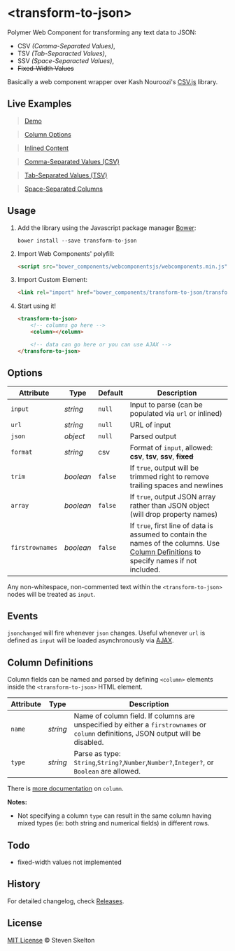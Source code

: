 &lt;transform-to-json&gt;
=============

Polymer Web Component for transforming any text data to JSON:
- CSV _(Comma-Separated Values)_,
- TSV _(Tab-Separacted Values)_,
- SSV _(Space-Separacted Values)_,
- ~~Fixed-Width Values~~

Basically a web component wrapper over Kash Nouroozi's [CSV.js](https://github.com/knrz/CSV.js) library.

## Live Examples

> [Demo](https://stevenrskelton.github.io/transform-to-json/examples/demo.html)

> [Column Options](https://stevenrskelton.github.io/transform-to-json/examples/column-options.html)

> [Inlined Content](https://stevenrskelton.github.io/transform-to-json/examples/inline.html)

> [Comma-Separated Values (CSV)](https://stevenrskelton.github.io/transform-to-json/examples/csv.html)

> [Tab-Separated Values (TSV)](https://stevenrskelton.github.io/transform-to-json/examples/tsv.html)

> [Space-Separated Columns](https://stevenrskelton.github.io/transform-to-json/examples/ssv.html)

## Usage

1. Add the library using the Javascript package manager [Bower](http://bower.io/):

	```bower install --save transform-to-json```

2. Import Web Components' polyfill:

	```html
	<script src="bower_components/webcomponentsjs/webcomponents.min.js"></script>
	```

3. Import Custom Element:

	```html
	<link rel="import" href="bower_components/transform-to-json/transform-to-json.html">
	```

4. Start using it!

	```html
	<transform-to-json>
		<!-- columns go here -->
		<column></column>

		<!-- data can go here or you can use AJAX -->
	</transform-to-json>
	```

## Options

Attribute			| Type			| Default		| Description
---					| ---			| ---			| ---
`input`				| *string*		| `null`		| Input to parse (can be populated via `url` or inlined)
`url`				| *string*		| `null`		| URL of input
`json`				| *object*		| `null`		| Parsed output
`format`			| *string*		| csv			| Format of `input`, allowed: __csv__, __tsv__, __ssv__, ~~__fixed__~~
`trim`				| *boolean*		| `false`		| If `true`, output will be trimmed right to remove trailing spaces and newlines
`array`				| *boolean*		| `false`		| If `true`, output JSON array rather than JSON object (will drop property names)
`firstrownames`		| *boolean*		| `false`		| If `true`, first line of data is assumed to contain the names of the columns. Use [Column Definitions](#column-definitions) to specify names if not included.

Any non-whitespace, non-commented text within the `<transform-to-json>` nodes will be treated as `input`.

## Events

`jsonchanged` will fire whenever `json` changes.  Useful whenever `url` is defined as `input` will be loaded asynchronously via [AJAX](#ajax).

## Column Definitions

Column fields can be named and parsed by defining `<column>` elements inside the `<transform-to-json>` HTML element.

Attribute			| Type			| Description
---					| ---			| ---
`name`				| *string*		| Name of column field. If columns are unspecified by either a `firstrownames` or `column` definitions, JSON output will be disabled.
`type`				| *string*		| Parse as type: `String`,`String?`,`Number`,`Number?`,`Integer?`, or `Boolean` are allowed.

There is [more documentation](https://stevenrskelton.github.io/transform-to-json/examples/column-options.html) on `column`.

__Notes:__
- Not specifying a column `type` can result in the same column having mixed types (ie: both string and numerical fields) in different rows.

## Todo

- fixed-width values not implemented

## History

For detailed changelog, check [Releases](https://github.com/stevenrskelton/transform-to-json/releases).

## License

[MIT License](http://opensource.org/licenses/MIT) © Steven Skelton
